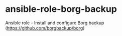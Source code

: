 # ansible-role-borg-backup
Ansible role - Install and configure Borg backup (https://github.com/borgbackup/borg)

